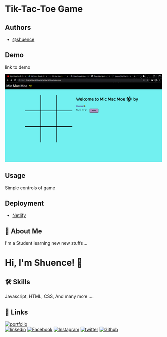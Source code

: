 # Tik-Tac-Toe Game 

## Authors

- [@shuence](https://www.github.com/shuence)

## Demo

 link to demo

![Live Demo](ss.png)

## Usage

Simple controls of game

## Deployment

- [Netlify](https://www.netlify.com/)

## 🚀 About Me

I'm a Student learning new new stuffs ...

# Hi, I'm Shuence! 👋

## 🛠 Skills

Javascript, HTML, CSS, And many more ....

## 🔗 Links

[![portfolio](https://img.shields.io/badge/my_portfolio-000?&logo=ko-fi&logoColor=)](https://shuence.netlify.app/)  
[![linkedin](https://img.shields.io/badge/linkedin-0A66C2?&logo=linkedin&logoColor=black)](https://www.linkedin.com/in/shuence-823a62203/)
[![Facebook](https://img.shields.io/badge/Facebook-1877F2?&logo=facebook&logoColor=black)](https://www.facebook.com/shubham.pitekar.1/)
[![Instagram](https://img.shields.io/badge/Instagram-E4405F?&logo=instagram&logoColor=black)](https://www.instagram.com/shuence/)
[![twitter](https://img.shields.io/badge/twitter-1DA1F2?&logoColor=white)](https://twitter.com/ShubhamPitekar)
[![Github](https://img.shields.io/badge/GitHub-100000?&logo=github&logoColor=white)](https://github.com.com/shuence)
